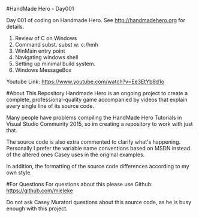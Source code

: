#HandMade Hero - Day001

Day 001 of coding on Handmade Hero. 
See http://handmadehero.org for details.

1. Review of C on Windows
2. Command subst. subst w: c:/hmh
3. WinMain entry point
4. Navigating windows shell
5. Setting up minimal build system.
6. Windows MessageBox

Youtube Link:
https://www.youtube.com/watch?v=Ee3EtYb8d1o

#About This Repository
Handmade Hero is an ongoing project to create a complete, professional-quality game accompanied by videos that explain every single line of its source code.

Many people have problems compiling the HandMade Hero Tutorials in Visual Studio Community 2015, so im creating a repository to work with just that. 
						
The source code is also extra commented to clarify what's happening. Personally I prefer the variable name conventions based on MSDN instead of the altered ones Casey uses in the original examples.

In addition, the formatting of the source code differences according to my own style.

#For Questions
For questions about this please use Github:
https://github.com/mieleke

Do not ask Casey Muratori questions about this source code, as he is busy enough with this project.
